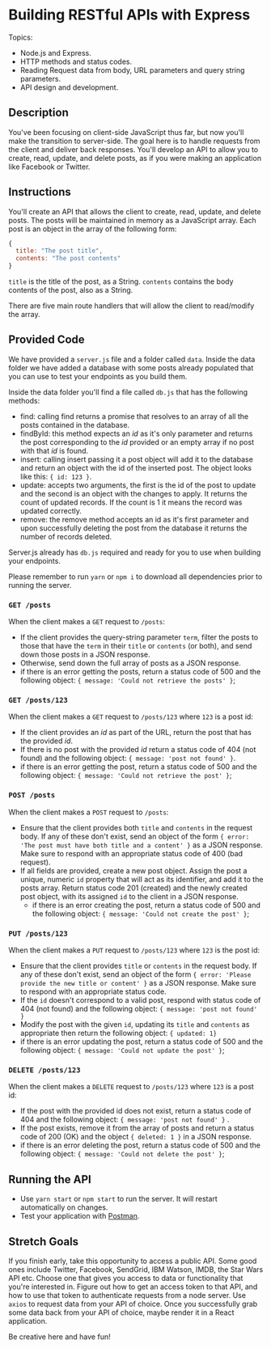 # Building RESTful APIs with Express

Topics:

* Node.js and Express.
* HTTP methods and status codes.
* Reading Request data from body, URL parameters and query string parameters.
* API design and development.

## Description

You've been focusing on client-side JavaScript thus far, but now you'll make the
transition to server-side. The goal here is to handle requests from the client
and deliver back responses. You'll develop an API to allow you to create, read,
update, and delete posts, as if you were making an application like Facebook or
Twitter.

## Instructions

You'll create an API that allows the client to create, read, update, and delete
posts. The posts will be maintained in memory as a JavaScript array. Each post
is an object in the array of the following form:

```js
{
  title: "The post title",
  contents: "The post contents"
}
```

`title` is the title of the post, as a String. `contents` contains the body
contents of the post, also as a String.

There are five main route handlers that will allow the client to read/modify the
array.

## Provided Code

We have provided a `server.js` file and a folder called `data`. Inside the data folder we have added a database with some posts already populated that you can use to test your endpoints as you build them.

Inside the data folder you'll find a file called `db.js` that has the following methods:

* find: calling find returns a promise that resolves to an array of all the posts contained in the database.
* findById: this method expects an _id_ as it's only parameter and returns the post corresponding to the _id_ provided or an empty array if no post with that _id_ is found.
* insert: calling insert passing it a post object will add it to the database and return an object with the id of the inserted post. The object looks like this: `{ id: 123 }`.
* update: accepts two arguments, the first is the id of the post to update and the second is an object with the changes to apply. It returns the count of updated records. If the count is 1 it means the record was updated correctly.
* remove: the remove method accepts an id as it's first parameter and upon successfully deleting the post from the database it returns the number of records deleted.

Server.js already has `db.js` required and ready for you to use when building your endpoints.

Please remember to run `yarn` or `npm i` to download all dependencies prior to running the server.

### `GET /posts`

When the client makes a `GET` request to `/posts`:

* If the client provides the query-string parameter `term`, filter the posts to
  those that have the `term` in their `title` or `contents` (or both), and
  send down those posts in a JSON response.
* Otherwise, send down the full array of posts as a JSON response.
* if there is an error getting the posts, return a status code of 500 and the following object: `{ message: 'Could not retrieve the posts' }`;

### `GET /posts/123`

When the client makes a `GET` request to `/posts/123` where `123` is a post id:

* If the client provides an _id_ as part of the URL, return the post that has the provided _id_.
* If there is no post with the provided _id_ return a status code of 404 (not found) and the following object: `{ message: 'post not found' }`.
* if there is an error getting the post, return a status code of 500 and the following object: `{ message: 'Could not retrieve the post' }`;

### `POST /posts`

When the client makes a `POST` request to `/posts`:

* Ensure that the client provides both `title` and `contents` in the request
  body. If any of these don't exist, send an object of the form `{ error: 'The post must have both title and a content' }` as a JSON response. Make sure to respond with an appropriate
  status code of 400 (bad request).
* If all fields are provided, create a new post object. Assign the post a
  unique, numeric `id` property that will act as its identifier, and add it to
  the posts array. Return status code 201 (created) and the newly created post object, with its assigned `id` to the client in a JSON response.
  * if there is an error creating the post, return a status code of 500 and the following object: `{ message: 'Could not create the post' }`;

### `PUT /posts/123`

When the client makes a `PUT` request to `/posts/123` where `123` is the post id:

* Ensure that the client provides `title` or `contents` in the request body. If any of these don't exist, send an object of the form `{ error: 'Please provide the new title or content' }` as a JSON response. Make sure to respond with an appropriate status code.
* If the `id` doesn't correspond to a valid post, respond with status code of 404 (not found) and the following object: `{ message: 'post not found' }`
* Modify the post with the given `id`, updating its `title` and `contents` as appropriate then return the following object: `{ updated: 1}`
* if there is an error updating the post, return a status code of 500 and the following object: `{ message: 'Could not update the post' }`;

### `DELETE /posts/123`

When the client makes a `DELETE` request to `/posts/123` where `123` is a post id:

* If the post with the provided id does not exist, return a status code of 404 and the following object: `{ message: 'post not found' }` .
* If the post exists, remove it from the array of posts and return a status code of 200 (OK) and the object `{ deleted: 1 }` in a JSON response.
* if there is an error deleting the post, return a status code of 500 and the following object: `{ message: 'Could not delete the post' }`;

## Running the API

* Use `yarn start` or `npm start` to run the server. It will restart automatically on changes.
* Test your application with [Postman](https://www.getpostman.com/).

## Stretch Goals

If you finish early, take this opportunity to access a public API. Some good ones include Twitter, Facebook, SendGrid, IBM Watson, IMDB, the Star Wars API etc. Choose one that gives you access to data or functionality that you're interested in. Figure out how to get an access token to that API, and how to use that token to authenticate requests from a node server. Use `axios` to request data from your API of choice. Once you successfully grab some data back from your API of choice, maybe render it in a React application.

Be creative here and have fun!
